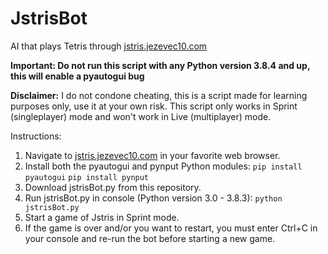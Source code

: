 # JstrisBot

AI that plays Tetris through [jstris.jezevec10.com](https://jstris.jezevec10.com/)

**Important: Do not run this script with any Python version 3.8.4 and up, this will enable a pyautogui bug**

**Disclaimer:** I do not condone cheating, this is a script made for learning purposes only, use it at your own risk. This script only works in Sprint (singleplayer) mode and won't work in Live (multiplayer) mode.

Instructions:
1. Navigate to [jstris.jezevec10.com](https://jstris.jezevec10.com/) in your favorite web browser.
2. Install both the pyautogui and pynput Python modules:
		```pip install pyautogui```
		```pip install pynput```
3. Download jstrisBot.py from this repository.
4. Run jstrisBot.py in console (Python version 3.0 - 3.8.3):
		```python jstrisBot.py```
5. Start a game of Jstris in Sprint mode.
6. If the game is over and/or you want to restart, you must enter Ctrl+C in your console and re-run the bot before starting a new game.
